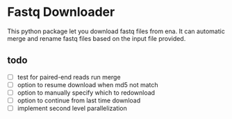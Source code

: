 # Fastq Downloader
This python package let you download fastq files from ena.
It can automatic merge and rename fastq files based on the input file provided.

## todo
  - [ ] test for paired-end reads run merge
  - [ ] option to resume download when md5 not match
  - [ ] option to manually specify which to redownload
  - [ ] option to continue from last time download
  - [ ] implement second level parallelization